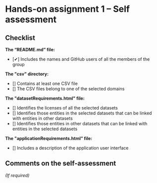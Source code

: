 # Hands-on assignment 1 – Self assessment

## Checklist

**The “README.md” file:**

- [✔] Includes the names and GitHub users of all the members of the group

**The "csv" directory:**

- [] Contains at least one CSV file 
- [] The CSV files belong to one of the selected domains

**The "datasetRequirements.html" file:**

- [] Identifies the licenses of all the selected datasets
- [] Identifies those entities in the selected datasets that can be linked with entities in other datasets
- [] Identifies those entities in other datasets that can be linked with entities in the selected datasets 

**The "applicationRequirements.html” file:**

- [] Includes a description of the application user interface

## Comments on the self-assessment
_(If required)_